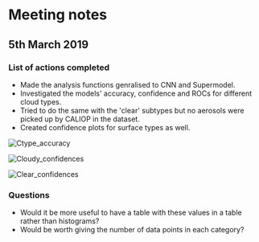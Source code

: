 # Meeting notes

## 5th March 2019

### List of actions completed

- Made the analysis functions genralised to CNN and Supermodel.
- Investigated the models' accuracy, confidence and ROCs for different cloud types.
- Tried to do the same with the 'clear' subtypes but no aerosols were picked up by CALIOP in the dataset.
- Created confidence plots for surface types as well.

![Ctype_accuracy](http://www.hep.ph.ic.ac.uk/~kt2015/ctype_accuracy.png)

![Cloudy_confidences](http://www.hep.ph.ic.ac.uk/~kt2015/Cloudy_confidences.png)

![Clear_confidences](http://www.hep.ph.ic.ac.uk/~kt2015/Clear_confidences.png)

### Questions

- Would it be more useful to have a table with these values in a table rather than histograms?
- Would be worth giving the number of data points in each category?

